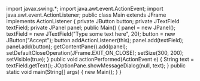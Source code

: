 import javax.swing.*;
import java.awt.event.ActionEvent;
import java.awt.event.ActionListener;
public class Main extends JFrame implements ActionListener {
    private JButton button;
    private JTextField textField;
    private JPanel panel;
    public Main() {
        panel = new JPanel();
        textField = new JTextField("Type some text here", 20);
        button = new JButton("Accept");
        button.addActionListener(this);
        panel.add(textField);
        panel.add(button);
        getContentPane().add(panel);
        setDefaultCloseOperation(JFrame.EXIT_ON_CLOSE);
        setSize(300, 200);
        setVisible(true);
    }
    public void actionPerformed(ActionEvent e) {
        String text = textField.getText();
        JOptionPane.showMessageDialog(null, text);
    }
    public static void main(String[] args) {
        new Main();
    }
}
